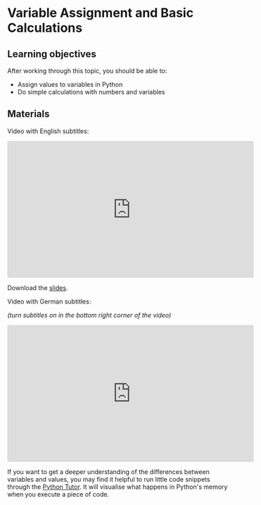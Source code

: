 # Variable Assignment and Basic Calculations

## Learning objectives

After working through this topic, you should be able to:

- Assign values to variables in Python
- Do simple calculations with numbers and variables

## Materials

Video with English subtitles:

<iframe
  src="https://electure.uni-bonn.de/paella7/ui/watch.html?id=176954c0-e2e7-4887-bbb3-9b0c3edef294"
  width="560"
  height="311"
  frameborder="0"
  allowfullscreen
></iframe>

Download the [slides](python_basics-assignment_calculations.pdf).

Video with German subtitles:

*(turn subtitles on in the bottom right corner of the video)*

<iframe
  src="https://electure.uni-bonn.de/paella7/ui/watch.html?id=5c8cd1d0-536a-413c-a760-a055a369f435"
  width="560"
  height="311"
  frameborder="0"
  allowfullscreen
></iframe>

If you want to get a deeper understanding of the differences between variables and
values, you may find it helpful to run little code snippets through the
[Python Tutor](https://pythontutor.com/). It will visualise what happens in Python's
memory when you execute a piece of code.
